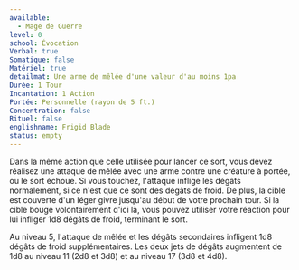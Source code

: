 ```yaml
---
available:
  - Mage de Guerre
level: 0
school: Évocation
Verbal: true
Somatique: false
Matériel: true
detailmat: Une arme de mêlée d'une valeur d'au moins 1pa
Durée: 1 Tour
Incantation: 1 Action
Portée: Personnelle (rayon de 5 ft.)
Concentration: false
Rituel: false
englishname: Frigid Blade
status: empty
---
```

Dans la même action que celle utilisée pour lancer ce sort, vous devez réalisez une attaque de mêlée avec une arme contre une créature à portée, ou le sort échoue. Si vous touchez, l'attaque inflige les dégâts normalement, si ce n'est que ce sont des dégâts de froid. De plus, la cible est couverte d'un léger givre jusqu'au début de votre prochain tour. Si la cible bouge volontairement d'ici là, vous pouvez utiliser votre réaction pour lui infliger 1d8 dégâts de froid, terminant le sort.

Au niveau 5, l'attaque de mêlée et les dégâts secondaires infligent 1d8 dégâts de froid supplémentaires. Les deux jets de dégâts augmentent de 1d8 au niveau 11 (2d8 et 3d8) et au niveau 17 (3d8 et 4d8).
